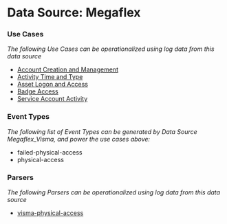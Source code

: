 Data Source: Megaflex
=====================

### Use Cases

_The following Use Cases can be operationalized using log data from this data source_

* [Account Creation and Management](usecase_account_creation_and_management.md)
* [Activity Time  and Type](usecase_activity_time__and_type.md)
* [Asset Logon and Access](usecase_asset_logon_and_access.md)
* [Badge Access](usecase_badge_access.md)
* [Service Account Activity](usecase_service_account_activity.md)


### Event Types

_The following list of Event Types can be generated by Data Source Megaflex_Visma, and power the use cases above:_

- failed-physical-access
- physical-access


### Parsers

_The following Parsers can be operationalized using log data from this data source_

* [visma-physical-access](parserContent_visma-physical-access.md)
